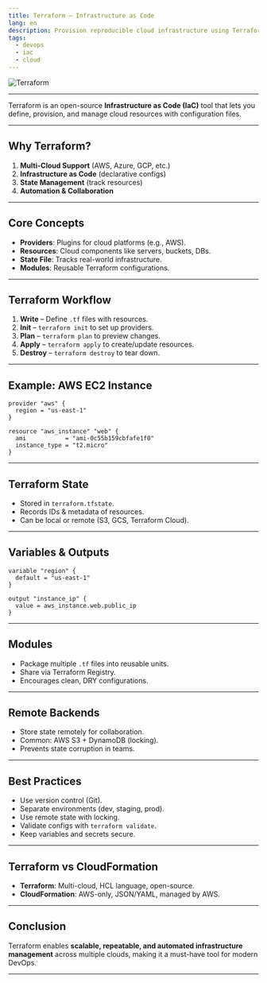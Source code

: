 ```yaml
---
title: Terraform – Infrastructure as Code
lang: en
description: Provision reproducible cloud infrastructure using Terraform, modules, and CI workflows.
tags:
  - devops
  - iac
  - cloud
---
```


![Terraform](https://cdn.prod.website-files.com/67f9776b8553224cbb897cd7/680fb932e0ea656c1a28e844_f607894a26f94bcc32aa94578acafd2c863efb31-1055x514.png)

---

Terraform is an open-source **Infrastructure as Code (IaC)** tool that lets you define, provision, and manage cloud resources with configuration files.

---

## Why Terraform?

1. **Multi-Cloud Support** (AWS, Azure, GCP, etc.)
2. **Infrastructure as Code** (declarative configs)
3. **State Management** (track resources)
4. **Automation & Collaboration**

---

## Core Concepts

* **Providers**: Plugins for cloud platforms (e.g., AWS).
* **Resources**: Cloud components like servers, buckets, DBs.
* **State File**: Tracks real-world infrastructure.
* **Modules**: Reusable Terraform configurations.

---

## Terraform Workflow

1. **Write** – Define `.tf` files with resources.
2. **Init** – `terraform init` to set up providers.
3. **Plan** – `terraform plan` to preview changes.
4. **Apply** – `terraform apply` to create/update resources.
5. **Destroy** – `terraform destroy` to tear down.

---

## Example: AWS EC2 Instance

```hcl
provider "aws" {
  region = "us-east-1"
}

resource "aws_instance" "web" {
  ami           = "ami-0c55b159cbfafe1f0"
  instance_type = "t2.micro"
}
```

---

## Terraform State

* Stored in `terraform.tfstate`.
* Records IDs & metadata of resources.
* Can be local or remote (S3, GCS, Terraform Cloud).

---

## Variables & Outputs

```hcl
variable "region" {
  default = "us-east-1"
}

output "instance_ip" {
  value = aws_instance.web.public_ip
}
```

---

## Modules

* Package multiple `.tf` files into reusable units.
* Share via Terraform Registry.
* Encourages clean, DRY configurations.

---

## Remote Backends

* Store state remotely for collaboration.
* Common: AWS S3 + DynamoDB (locking).
* Prevents state corruption in teams.

---

## Best Practices

* Use version control (Git).
* Separate environments (dev, staging, prod).
* Use remote state with locking.
* Validate configs with `terraform validate`.
* Keep variables and secrets secure.

---

## Terraform vs CloudFormation

* **Terraform**: Multi-cloud, HCL language, open-source.
* **CloudFormation**: AWS-only, JSON/YAML, managed by AWS.

---

## Conclusion

Terraform enables **scalable, repeatable, and automated infrastructure management** across multiple clouds, making it a must-have tool for modern DevOps.

---